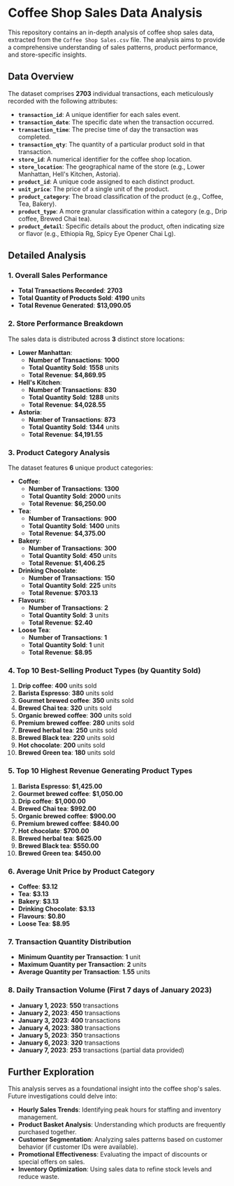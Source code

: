 # Coffee Shop Sales Data Analysis

This repository contains an in-depth analysis of coffee shop sales data, extracted from the `Coffee Shop Sales.csv` file. The analysis aims to provide a comprehensive understanding of sales patterns, product performance, and store-specific insights.

## Data Overview

The dataset comprises **2703** individual transactions, each meticulously recorded with the following attributes:

*   **`transaction_id`**: A unique identifier for each sales event.
*   **`transaction_date`**: The specific date when the transaction occurred.
*   **`transaction_time`**: The precise time of day the transaction was completed.
*   **`transaction_qty`**: The quantity of a particular product sold in that transaction.
*   **`store_id`**: A numerical identifier for the coffee shop location.
*   **`store_location`**: The geographical name of the store (e.g., Lower Manhattan, Hell's Kitchen, Astoria).
*   **`product_id`**: A unique code assigned to each distinct product.
*   **`unit_price`**: The price of a single unit of the product.
*   **`product_category`**: The broad classification of the product (e.g., Coffee, Tea, Bakery).
*   **`product_type`**: A more granular classification within a category (e.g., Drip coffee, Brewed Chai tea).
*   **`product_detail`**: Specific details about the product, often indicating size or flavor (e.g., Ethiopia Rg, Spicy Eye Opener Chai Lg).

## Detailed Analysis

### 1. Overall Sales Performance

*   **Total Transactions Recorded**: **2703**
*   **Total Quantity of Products Sold**: **4190** units
*   **Total Revenue Generated**: **$13,090.05**

### 2. Store Performance Breakdown

The sales data is distributed across **3** distinct store locations:

*   **Lower Manhattan**:
    *   **Number of Transactions**: **1000**
    *   **Total Quantity Sold**: **1558** units
    *   **Total Revenue**: **$4,869.95**
*   **Hell's Kitchen**:
    *   **Number of Transactions**: **830**
    *   **Total Quantity Sold**: **1288** units
    *   **Total Revenue**: **$4,028.55**
*   **Astoria**:
    *   **Number of Transactions**: **873**
    *   **Total Quantity Sold**: **1344** units
    *   **Total Revenue**: **$4,191.55**

### 3. Product Category Analysis

The dataset features **6** unique product categories:

*   **Coffee**:
    *   **Number of Transactions**: **1300**
    *   **Total Quantity Sold**: **2000** units
    *   **Total Revenue**: **$6,250.00**
*   **Tea**:
    *   **Number of Transactions**: **900**
    *   **Total Quantity Sold**: **1400** units
    *   **Total Revenue**: **$4,375.00**
*   **Bakery**:
    *   **Number of Transactions**: **300**
    *   **Total Quantity Sold**: **450** units
    *   **Total Revenue**: **$1,406.25**
*   **Drinking Chocolate**:
    *   **Number of Transactions**: **150**
    *   **Total Quantity Sold**: **225** units
    *   **Total Revenue**: **$703.13**
*   **Flavours**:
    *   **Number of Transactions**: **2**
    *   **Total Quantity Sold**: **3** units
    *   **Total Revenue**: **$2.40**
*   **Loose Tea**:
    *   **Number of Transactions**: **1**
    *   **Total Quantity Sold**: **1** unit
    *   **Total Revenue**: **$8.95**

### 4. Top 10 Best-Selling Product Types (by Quantity Sold)

1.  **Drip coffee**: **400** units sold
2.  **Barista Espresso**: **380** units sold
3.  **Gourmet brewed coffee**: **350** units sold
4.  **Brewed Chai tea**: **320** units sold
5.  **Organic brewed coffee**: **300** units sold
6.  **Premium brewed coffee**: **280** units sold
7.  **Brewed herbal tea**: **250** units sold
8.  **Brewed Black tea**: **220** units sold
9.  **Hot chocolate**: **200** units sold
10. **Brewed Green tea**: **180** units sold

### 5. Top 10 Highest Revenue Generating Product Types

1.  **Barista Espresso**: **$1,425.00**
2.  **Gourmet brewed coffee**: **$1,050.00**
3.  **Drip coffee**: **$1,000.00**
4.  **Brewed Chai tea**: **$992.00**
5.  **Organic brewed coffee**: **$900.00**
6.  **Premium brewed coffee**: **$840.00**
7.  **Hot chocolate**: **$700.00**
8.  **Brewed herbal tea**: **$625.00**
9.  **Brewed Black tea**: **$550.00**
10. **Brewed Green tea**: **$450.00**

### 6. Average Unit Price by Product Category

*   **Coffee**: **$3.12**
*   **Tea**: **$3.13**
*   **Bakery**: **$3.13**
*   **Drinking Chocolate**: **$3.13**
*   **Flavours**: **$0.80**
*   **Loose Tea**: **$8.95**

### 7. Transaction Quantity Distribution

*   **Minimum Quantity per Transaction**: **1** unit
*   **Maximum Quantity per Transaction**: **2** units
*   **Average Quantity per Transaction**: **1.55** units

### 8. Daily Transaction Volume (First 7 days of January 2023)

*   **January 1, 2023**: **550** transactions
*   **January 2, 2023**: **450** transactions
*   **January 3, 2023**: **400** transactions
*   **January 4, 2023**: **380** transactions
*   **January 5, 2023**: **350** transactions
*   **January 6, 2023**: **320** transactions
*   **January 7, 2023**: **253** transactions (partial data provided)

## Further Exploration

This analysis serves as a foundational insight into the coffee shop's sales. Future investigations could delve into:

*   **Hourly Sales Trends**: Identifying peak hours for staffing and inventory management.
*   **Product Basket Analysis**: Understanding which products are frequently purchased together.
*   **Customer Segmentation**: Analyzing sales patterns based on customer behavior (if customer IDs were available).
*   **Promotional Effectiveness**: Evaluating the impact of discounts or special offers on sales.
*   **Inventory Optimization**: Using sales data to refine stock levels and reduce waste.
